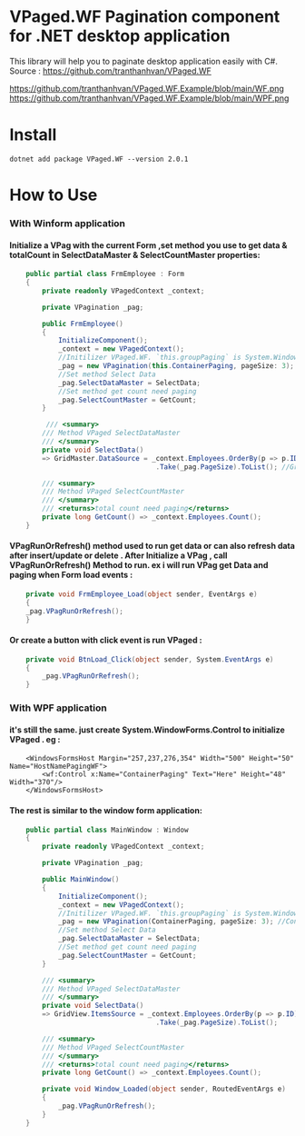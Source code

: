 # VPaged.WF Pagination component for .NET desktop application 
This library will help you to paginate desktop application easily with C#.
Source : https://github.com/tranthanhvan/VPaged.WF

https://github.com/tranthanhvan/VPaged.WF.Example/blob/main/WF.png
https://github.com/tranthanhvan/VPaged.WF.Example/blob/main/WPF.png

# Install

```dotnet add package VPaged.WF --version 2.0.1``` 

# How to Use

### With Winform application

#### Initialize a VPag with the current Form ,set method you use to get data & totalCount in SelectDataMaster & SelectCountMaster properties:
```csharp
    public partial class FrmEmployee : Form
    {
        private readonly VPagedContext _context;

        private VPagination _pag;

        public FrmEmployee()
        {
            InitializeComponent();
            _context = new VPagedContext();
            //Initilizer VPaged.WF. `this.groupPaging` is System.Windows.Forms.GroupBox type Winform Base
            _pag = new VPagination(this.ContainerPaging, pageSize: 3);
            //Set method Select Data
            _pag.SelectDataMaster = SelectData;
            //Set method get count need paging
            _pag.SelectCountMaster = GetCount;
        }

         /// <summary>
        /// Method VPaged SelectDataMaster
        /// </summary>
        private void SelectData()
        => GridMaster.DataSource = _context.Employees.OrderBy(p => p.ID).Skip((_pag.PageIndex - 1) * _pag.PageSize)
                                    .Take(_pag.PageSize).ToList(); //GridMaster is DataGridView

        /// <summary>
        /// Method VPaged SelectCountMaster
        /// </summary>
        /// <returns>total count need paging</returns>
        private long GetCount() => _context.Employees.Count();
    }
```

#### VPagRunOrRefresh() method used to run get data or can also refresh data after insert/update or delete . After Initialize a VPag , call VPagRunOrRefresh() Method to run. ex i will run VPag get Data and paging when Form load events :
```csharp
    private void FrmEmployee_Load(object sender, EventArgs e)
    {
	_pag.VPagRunOrRefresh();
    }
```
#### Or create a button with click event is run VPaged :
```csharp
    private void BtnLoad_Click(object sender, System.EventArgs e)
    {
        _pag.VPagRunOrRefresh();
    }
```

### With WPF application

#### it's still the same. just create System.WindowForms.Control to initialize VPaged . eg :
```XAML
    <WindowsFormsHost Margin="257,237,276,354" Width="500" Height="50" Name="HostNamePagingWF">
        <wf:Control x:Name="ContainerPaging" Text="Here" Height="48" Width="370"/>
    </WindowsFormsHost>
```

#### The rest is similar to the window form application:

```csharp
    public partial class MainWindow : Window
    {
        private readonly VPagedContext _context;

        private VPagination _pag;

        public MainWindow()
        {
            InitializeComponent();
            _context = new VPagedContext();
            //Initilizer VPaged.WF. `this.groupPaging` is System.Windows.Forms.GroupBox type Winform Base
            _pag = new VPagination(ContainerPaging, pageSize: 3); //ContainerPaging is child WindowsFormsHost
            //Set method Select Data
            _pag.SelectDataMaster = SelectData;
            //Set method get count need paging
            _pag.SelectCountMaster = GetCount;
        }

        /// <summary>
        /// Method VPaged SelectDataMaster
        /// </summary>
        private void SelectData()
        => GridView.ItemsSource = _context.Employees.OrderBy(p => p.ID).Skip((_pag.PageIndex - 1) * _pag.PageSize)
                                    .Take(_pag.PageSize).ToList();

        /// <summary>
        /// Method VPaged SelectCountMaster
        /// </summary>
        /// <returns>total count need paging</returns>
        private long GetCount() => _context.Employees.Count();

        private void Window_Loaded(object sender, RoutedEventArgs e)
        {
            _pag.VPagRunOrRefresh();
        }
    }
```
